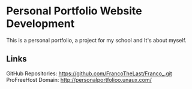 # Personal Portfolio Website Development

This is a personal portfolio, a project for my school and It's about myself.

## Links 

GitHub Repositories: https://github.com/FrancoTheLast/Franco_.git
ProFreeHost Domain: http://personalportfolioo.unaux.com/
